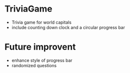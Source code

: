 # TriviaGame

- Trivia game for world capitals
- include counting down clock and a circular progress bar

# Future improvent

- enhance style of progress bar
- randomized questions
